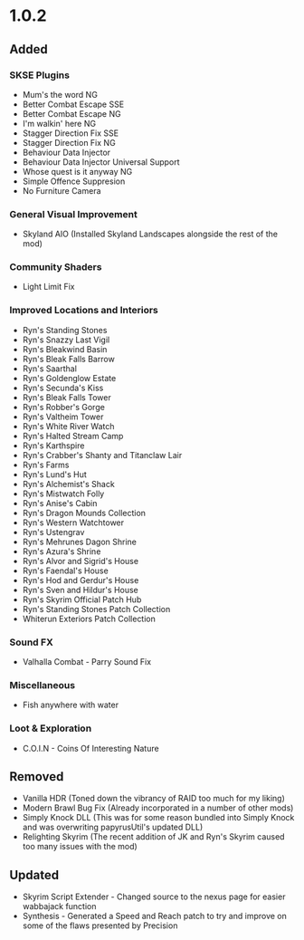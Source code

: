 # 1.0.2
## Added
### SKSE Plugins
- Mum's the word NG
- Better Combat Escape SSE
- Better Combat Escape NG
- I'm walkin' here NG
- Stagger Direction Fix SSE
- Stagger Direction Fix NG
- Behaviour Data Injector
- Behaviour Data Injector Universal Support
- Whose quest is it anyway NG
- Simple Offence Suppresion
- No Furniture Camera

### General Visual Improvement
- Skyland AIO (Installed Skyland Landscapes alongside the rest of the mod)

### Community Shaders
- Light Limit Fix

### Improved Locations and Interiors
- Ryn's Standing Stones
- Ryn's Snazzy Last Vigil
- Ryn's Bleakwind Basin
- Ryn's Bleak Falls Barrow
- Ryn's Saarthal
- Ryn's Goldenglow Estate
- Ryn's Secunda's Kiss
- Ryn's Bleak Falls Tower
- Ryn's Robber's Gorge
- Ryn's Valtheim Tower
- Ryn's White River Watch
- Ryn's Halted Stream Camp
- Ryn's Karthspire
- Ryn's Crabber's Shanty and Titanclaw Lair
- Ryn's Farms
- Ryn's Lund's Hut
- Ryn's Alchemist's Shack
- Ryn's Mistwatch Folly
- Ryn's Anise's Cabin
- Ryn's Dragon Mounds Collection
- Ryn's Western Watchtower
- Ryn's Ustengrav
- Ryn's Mehrunes Dagon Shrine
- Ryn's Azura's Shrine
- Ryn's Alvor and Sigrid's House
- Ryn's Faendal's House
- Ryn's Hod and Gerdur's House
- Ryn's Sven and Hildur's House
- Ryn's Skyrim Official Patch Hub
- Ryn's Standing Stones Patch Collection
- Whiterun Exteriors Patch Collection

### Sound FX
- Valhalla Combat - Parry Sound Fix

### Miscellaneous
- Fish anywhere with water

### Loot & Exploration
- C.O.I.N - Coins Of Interesting Nature

## Removed
- Vanilla HDR (Toned down the vibrancy of RAID too much for my liking)
- Modern Brawl Bug Fix (Already incorporated in a number of other mods)
- Simply Knock DLL (This was for some reason bundled into Simply Knock and was overwriting papyrusUtil's updated DLL)
- Relighting Skyrim (The recent addition of JK and Ryn's Skyrim caused too many issues with the mod)

## Updated
- Skyrim Script Extender - Changed source to the nexus page for easier wabbajack function
- Synthesis - Generated a Speed and Reach patch to try and improve on some of the flaws presented by Precision
